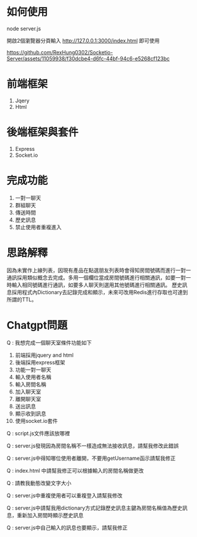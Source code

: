 # 如何使用
node server.js

開啟2個瀏覽器分頁輸入 http://127.0.0.1:3000/index.html
即可使用

https://github.com/RexHung0302/Socketio-Server/assets/11059938/f30dcbe4-d6fc-44bf-94c6-e5268cf123bc


# 前端框架
1. Jqery
2. Html

# 後端框架與套件
1. Express
2. Socket.io

# 完成功能
1. 一對一聊天
2. 群組聊天
3. 傳送時間
4. 歷史訊息
5. 禁止使用者重複進入


# 思路解釋
因為未實作上線列表，因現有產品在點選朋友列表時會得知房間號碼而進行一對一通訊採用類似概念去完成。多用一個欄位當成房間號碼進行相關通訊，如要一對一時輸入相同號碼進行通訊，如要多人聊天則選用其他號碼進行相關通訊。
歷史訊息採用程式內Dictionary去記錄完成和顯示，未來可改用Redis進行存取也可達到所謂的TTL。


# Chatgpt問題

Q :  我想完成一個聊天室條件功能如下
1. 前端採用jquery and html
2. 後端採用express框架
3. 功能一對一聊天
4. 輸入使用者名稱
5. 輸入房間名稱
6. 加入聊天室
7. 離開聊天室
8. 送出訊息
9. 顯示收到訊息
10. 使用socket.io套件

Q : script.js文件應該放哪裡

Q : server.js發現因為房間名稱不一樣造成無法接收訊息，請幫我修改此錯誤

Q : server.js中得知哪位使用者離開，不要用getUsername函示請幫我修正

Q : index.html 中<title>Chat Room</title>請幫我修正可以根據輸入的房間名稱做更改

Q : 請教我動態改變文字大小

Q : server.js中重複使用者可以重複登入請幫我修改

Q : server.js中請幫我用dictionary方式記錄歷史訊息主鍵為房間名稱值為歷史訊息，重新加入房間時顯示歷史訊息

Q : server.js中自己輸入的訊息也要顯示，請幫我修正



